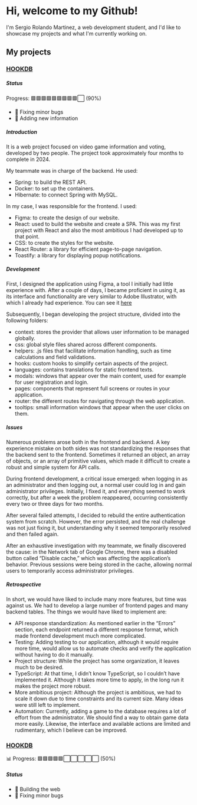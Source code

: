 # Hi, welcome to my Github!

I'm Sergio Rolando Martinez, a web development student, and I'd like to showcase my projects and what I'm currently working on.

## My projects

### [HOOKDB](https://hookdb.sergiorm.dev/)

##### Status
Progress: 🟩🟩🟩🟩🟩🟩🟩🟩🟩⬜ (90%)
- 🔧 Fixing minor bugs
- 📝 Adding new information

##### Introduction
It is a web project focused on video game information and voting, developed by two people. The project took approximately four months to complete in 2024.


My teammate was in charge of the backend. He used:
- Spring: to build the REST API.
- Docker: to set up the containers.
- Hibernate: to connect Spring with MySQL.

In my case, I was responsible for the frontend. I used:
- Figma: to create the design of our website.
- React: used to build the website and create a SPA. This was my first project with React and also the most ambitious I had developed up to that point.
- CSS: to create the styles for the website.
- React Router: a library for efficient page-to-page navigation.
- Toastify: a library for displaying popup notifications.

##### Development
First, I designed the application using Figma, a tool I initially had little experience with. After a couple of days, I became proficient in using it, as its interface and functionality are very similar to Adobe Illustrator, with which I already had experience. You can see it [here](https://www.figma.com/design/8aTidF8pYm4eD3DDD0uoXZ/HOOKDB?node-id=0-1&t=WHkvMr6VvAOC2XFH-1)

Subsequently, I began developing the project structure, divided into the following folders:

- context: stores the provider that allows user information to be managed globally.
- css: global style files shared across different components.
- helpers: .js files that facilitate information handling, such as time calculations and field validations.
- hooks: custom hooks to simplify certain aspects of the project.
- languages: contains translations for static frontend texts.
- modals: windows that appear over the main content, used for example for user registration and login.
- pages: components that represent full screens or routes in your application.
- router: the different routes for navigating through the web application.
- tooltips: small information windows that appear when the user clicks on them.

##### Issues

Numerous problems arose both in the frontend and backend. A key experience mistake on both sides was not standardizing the responses that the backend sent to the frontend. Sometimes it returned an object, an array of objects, or an array of primitive values, which made it difficult to create a robust and simple system for API calls.

During frontend development, a critical issue emerged: when logging in as an administrator and then logging out, a normal user could log in and gain administrator privileges. Initially, I fixed it, and everything seemed to work correctly, but after a week the problem reappeared, occurring consistently every two or three days for two months.

After several failed attempts, I decided to rebuild the entire authentication system from scratch. However, the error persisted, and the real challenge was not just fixing it, but understanding why it seemed temporarily resolved and then failed again.

After an exhaustive investigation with my teammate, we finally discovered the cause: in the Network tab of Google Chrome, there was a disabled button called “Disable cache,” which was affecting the application’s behavior. Previous sessions were being stored in the cache, allowing normal users to temporarily access administrator privileges.

##### Retrospective
In short, we would have liked to include many more features, but time was against us. We had to develop a large number of frontend pages and many backend tables. The things we would have liked to implement are:
- API response standardization: As mentioned earlier in the “Errors” section, each endpoint returned a different response format, which made frontend development much more complicated.
- Testing: Adding testing to our application, although it would require more time, would allow us to automate checks and verify the application without having to do it manually.
- Project structure: While the project has some organization, it leaves much to be desired.
- TypeScript: At that time, I didn’t know TypeScript, so I couldn’t have implemented it. Although it takes more time to apply, in the long run it makes the project more robust.
- More ambitious project: Although the project is ambitious, we had to scale it down due to time constraints and its current size. Many ideas were still left to implement.
- Automation: Currently, adding a game to the database requires a lot of effort from the administrator. We should find a way to obtain game data more easily. Likewise, the interface and available actions are limited and rudimentary, which I believe can be improved.

### [HOOKDB](https://hookdb.sergiorm.dev/)
📊 Progress: 🟩🟩🟩🟩🟩⬜⬜⬜⬜⬜ (50%)

##### Status
- 🚧 Building the web
- 🔧 Fixing minor bugs